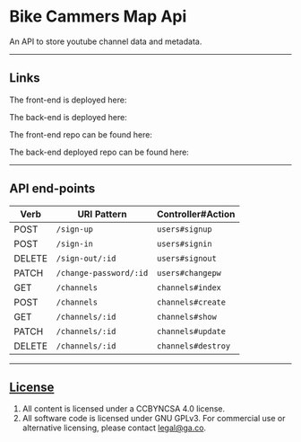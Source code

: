 # Bike Cammers Map Api

An API to store youtube channel data and metadata.

---

## Links

The front-end is deployed here:<br>


The back-end is deployed here:<br>


The front-end repo can be found here:<br>


The back-end deployed repo can be found here:<br>


---

## API end-points

| Verb   | URI Pattern            | Controller#Action |
|--------|------------------------|-------------------|
| POST   | `/sign-up`             | `users#signup`    |
| POST   | `/sign-in`             | `users#signin`    |
| DELETE | `/sign-out/:id`        | `users#signout`   |
| PATCH  | `/change-password/:id` | `users#changepw`  |
| GET    | `/channels`            | `channels#index`  |
| POST   | `/channels`            | `channels#create` |
| GET    | `/channels/:id`        | `channels#show`   |
| PATCH  | `/channels/:id`        | `channels#update` |
| DELETE | `/channels/:id`        | `channels#destroy`|


---

## [License](LICENSE)

1.  All content is licensed under a CC­BY­NC­SA 4.0 license.
1.  All software code is licensed under GNU GPLv3. For commercial use or
    alternative licensing, please contact legal@ga.co.
